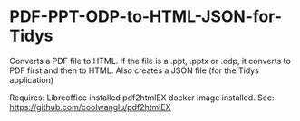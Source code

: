 # PDF-PPT-ODP-to-HTML-JSON-for-Tidys

Converts a PDF file to HTML. If the file is a .ppt, .pptx or .odp, it converts to PDF first and then to HTML.
Also creates a JSON file (for the Tidys application)

Requires:
    Libreoffice installed
    pdf2htmlEX docker image installed. See: https://github.com/coolwanglu/pdf2htmlEX
